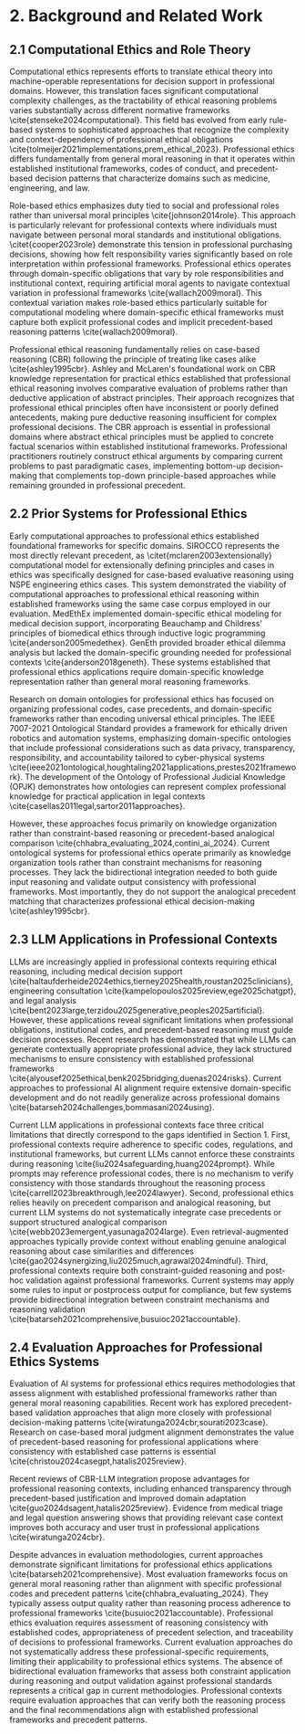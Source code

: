 # 2. Background and Related Work

## 2.1 Computational Ethics and Role Theory

Computational ethics represents efforts to translate ethical theory into machine-operable representations for decision support in professional domains. However, this translation faces significant computational complexity challenges, as the tractability of ethical reasoning problems varies substantially across different normative frameworks \cite{stenseke2024computational}. This field has evolved from early rule-based systems to sophisticated approaches that recognize the complexity and context-dependency of professional ethical obligations \cite{tolmeijer2021implementations,prem_ethical_2023}. Professional ethics differs fundamentally from general moral reasoning in that it operates within established institutional frameworks, codes of conduct, and precedent-based decision patterns that characterize domains such as medicine, engineering, and law.

Role-based ethics emphasizes duty tied to social and professional roles rather than universal moral principles \cite{johnson2014role}. This approach is particularly relevant for professional contexts where individuals must navigate between personal moral standards and institutional obligations. \citet{cooper2023role} demonstrate this tension in professional purchasing decisions, showing how felt responsibility varies significantly based on role interpretation within professional frameworks. Professional ethics operates through domain-specific obligations that vary by role responsibilities and institutional context, requiring artificial moral agents to navigate contextual variation in professional frameworks \cite{wallach2009moral}. This contextual variation makes role-based ethics particularly suitable for computational modeling where domain-specific ethical frameworks must capture both explicit professional codes and implicit precedent-based reasoning patterns \cite{wallach2009moral}.

Professional ethical reasoning fundamentally relies on case-based reasoning (CBR) following the principle of treating like cases alike \cite{ashley1995cbr}. Ashley and McLaren's foundational work on CBR knowledge representation for practical ethics established that professional ethical reasoning involves comparative evaluation of problems rather than deductive application of abstract principles. Their approach recognizes that professional ethical principles often have inconsistent or poorly defined antecedents, making pure deductive reasoning insufficient for complex professional decisions. The CBR approach is essential in professional domains where abstract ethical principles must be applied to concrete factual scenarios within established institutional frameworks. Professional practitioners routinely construct ethical arguments by comparing current problems to past paradigmatic cases, implementing bottom-up decision-making that complements top-down principle-based approaches while remaining grounded in professional precedent.

## 2.2 Prior Systems for Professional Ethics

Early computational approaches to professional ethics established foundational frameworks for specific domains. SIROCCO represents the most directly relevant precedent, as \citet{mclaren2003extensionally} computational model for extensionally defining principles and cases in ethics was specifically designed for case-based evaluative reasoning using NSPE engineering ethics cases. This system demonstrated the viability of computational approaches to professional ethical reasoning within established frameworks using the same case corpus employed in our evaluation. MedEthEx implemented domain-specific ethical modeling for medical decision support, incorporating Beauchamp and Childress' principles of biomedical ethics through inductive logic programming \cite{anderson2005medethex}. GenEth provided broader ethical dilemma analysis but lacked the domain-specific grounding needed for professional contexts \cite{anderson2018geneth}. These systems established that professional ethics applications require domain-specific knowledge representation rather than general moral reasoning frameworks.

Research on domain ontologies for professional ethics has focused on organizing professional codes, case precedents, and domain-specific frameworks rather than encoding universal ethical principles. The IEEE 7007-2021 Ontological Standard provides a framework for ethically driven robotics and automation systems, emphasizing domain-specific ontologies that include professional considerations such as data privacy, transparency, responsibility, and accountability tailored to cyber-physical systems \cite{ieee2021ontological,houghtaling2021applications,prestes2021framework}. The development of the Ontology of Professional Judicial Knowledge (OPJK) demonstrates how ontologies can represent complex professional knowledge for practical application in legal contexts \cite{casellas2011legal,sartor2011approaches}.

However, these approaches focus primarily on knowledge organization rather than constraint-based reasoning or precedent-based analogical comparison \cite{chhabra_evaluating_2024,contini_ai_2024}. Current ontological systems for professional ethics operate primarily as knowledge organization tools rather than constraint mechanisms for reasoning processes. They lack the bidirectional integration needed to both guide input reasoning and validate output consistency with professional frameworks. Most importantly, they do not support the analogical precedent matching that characterizes professional ethical decision-making \cite{ashley1995cbr}.

## 2.3 LLM Applications in Professional Contexts

LLMs are increasingly applied in professional contexts requiring ethical reasoning, including medical decision support \cite{haltaufderheide2024ethics,tierney2025health,roustan2025clinicians}, engineering consultation \cite{kampelopoulos2025review,ege2025chatgpt}, and legal analysis \cite{bent2023large,terzidou2025generative,peoples2025artificial}. However, these applications reveal significant limitations when professional obligations, institutional codes, and precedent-based reasoning must guide decision processes. Recent research has demonstrated that while LLMs can generate contextually appropriate professional advice, they lack structured mechanisms to ensure consistency with established professional frameworks \cite{alyousef2025ethical,benk2025bridging,duenas2024risks}. Current approaches to professional AI alignment require extensive domain-specific development and do not readily generalize across professional domains \cite{batarseh2024challenges,bommasani2024using}.

Current LLM applications in professional contexts face three critical limitations that directly correspond to the gaps identified in Section 1. First, professional contexts require adherence to specific codes, regulations, and institutional frameworks, but current LLMs cannot enforce these constraints during reasoning \cite{liu2024safeguarding,huang2024prompt}. While prompts may reference professional codes, there is no mechanism to verify consistency with those standards throughout the reasoning process \cite{carrell2023breakthrough,lee2024lawyer}. Second, professional ethics relies heavily on precedent comparison and analogical reasoning, but current LLM systems do not systematically integrate case precedents or support structured analogical comparison \cite{webb2023emergent,yasunaga2024large}. Even retrieval-augmented approaches typically provide context without enabling genuine analogical reasoning about case similarities and differences \cite{gao2024synergizing,liu2025much,agrawal2024mindful}. Third, professional contexts require both constraint-guided reasoning and post-hoc validation against professional frameworks. Current systems may apply some rules to input or postprocess output for compliance, but few systems provide bidirectional integration between constraint mechanisms and reasoning validation \cite{batarseh2021comprehensive,busuioc2021accountable}.

## 2.4 Evaluation Approaches for Professional Ethics Systems

Evaluation of AI systems for professional ethics requires methodologies that assess alignment with established professional frameworks rather than general moral reasoning capabilities. Recent work has explored precedent-based validation approaches that align more closely with professional decision-making patterns \cite{wiratunga2024cbr,sourati2023case}. Research on case-based moral judgment alignment demonstrates the value of precedent-based reasoning for professional applications where consistency with established case patterns is essential \cite{christou2024casegpt,hatalis2025review}.

Recent reviews of CBR-LLM integration propose advantages for professional reasoning contexts, including enhanced transparency through precedent-based justification and improved domain adaptation \cite{guo2024dsagent,hatalis2025review}. Evidence from medical triage and legal question answering shows that providing relevant case context improves both accuracy and user trust in professional applications \cite{wiratunga2024cbr}.

Despite advances in evaluation methodologies, current approaches demonstrate significant limitations for professional ethics applications \cite{batarseh2021comprehensive}. Most evaluation frameworks focus on general moral reasoning rather than alignment with specific professional codes and precedent patterns \cite{chhabra_evaluating_2024}. They typically assess output quality rather than reasoning process adherence to professional frameworks \cite{busuioc2021accountable}. Professional ethics evaluation requires assessment of reasoning consistency with established codes, appropriateness of precedent selection, and traceability of decisions to professional frameworks. Current evaluation approaches do not systematically address these professional-specific requirements, limiting their applicability to professional ethics systems. The absence of bidirectional evaluation frameworks that assess both constraint application during reasoning and output validation against professional standards represents a critical gap in current methodologies. Professional contexts require evaluation approaches that can verify both the reasoning process and the final recommendations align with established professional frameworks and precedent patterns.

